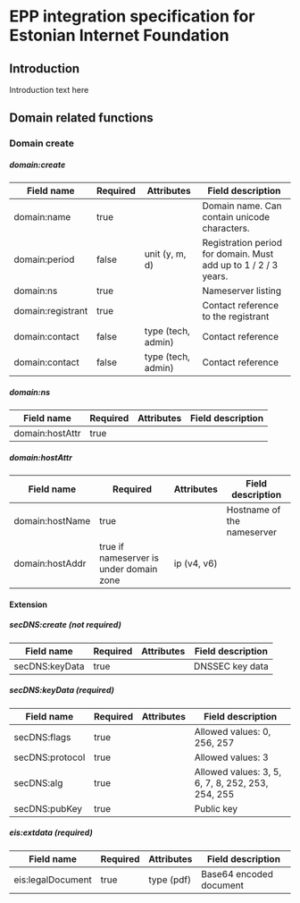 # EPP integration specification for Estonian Internet Foundation

## Introduction
Introduction text here


## Domain related functions


### Domain create


##### domain:create
| Field name        | Required | Attributes | Field description |
| ----------------- |----------| -----|----------------- |
| domain:name       | true     |  | Domain name. Can contain unicode characters. |
| domain:period     | false    | unit (y, m, d) | Registration period for domain. Must add up to 1 / 2 / 3 years. |
| domain:ns         | true     | | Nameserver listing |
| domain:registrant | true     | | Contact reference to the registrant |
| domain:contact    | false     | type (tech, admin) | Contact reference |
| domain:contact    | false     | type (tech, admin) | Contact reference |


##### domain:ns
| Field name        | Required | Attributes | Field description |
| ----------------- |----------| -----|----------------- |
| domain:hostAttr   | true     |  |  | |


##### domain:hostAttr
| Field name        | Required | Attributes | Field description |
| ----------------- |----------| -----|----------------- |
| domain:hostName   | true     |  | Hostname of the nameserver |
| domain:hostAddr   | true if nameserver is under domain zone     | ip (v4, v6) |  |

#### Extension

##### secDNS:create (not required)
| Field name        | Required | Attributes | Field description |
| ----------------- |----------| -----|----------------- |
| secDNS:keyData       | true     |  | DNSSEC key data |


##### secDNS:keyData (required)
| Field name        | Required | Attributes | Field description |
| ----------------- |----------| -----|----------------- |
| secDNS:flags     | true    |  | Allowed values: 0, 256, 257 |
| secDNS:protocol  | true     | | Allowed values: 3 |
| secDNS:alg | true     | | Allowed values: 3, 5, 6, 7, 8, 252, 253, 254, 255 |
| secDNS:pubKey    | true     |  | Public key |


##### eis:extdata (required)
| Field name        | Required | Attributes | Field description |
| ----------------- |----------| -----|----------------- |
| eis:legalDocument     | true    | type (pdf) | Base64 encoded document |
